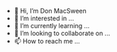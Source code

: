 - 👋 Hi, I’m Don MacSween
- 👀 I’m interested in ...
- 🌱 I’m currently learning ...
- 💞️ I’m looking to collaborate on ...
- 📫 How to reach me ...

<!---
donmacsween/donmacsween is a ✨ special ✨ repository because its `README.md` (this file) appears on your GitHub profile.
You can click the Preview link to take a look at your changes.
--->
